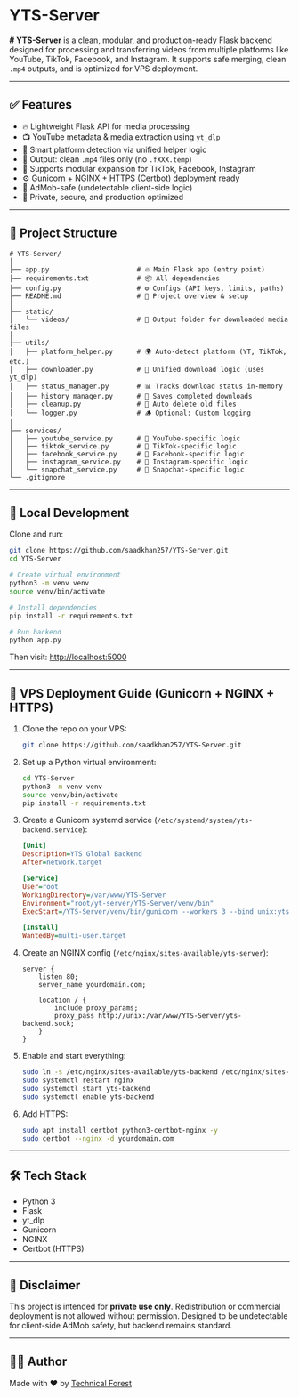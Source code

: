 # YTS-Server

**# YTS-Server** is a clean, modular, and production-ready Flask backend designed for processing and transferring videos from multiple platforms like YouTube, TikTok, Facebook, and Instagram. It supports safe merging, clean `.mp4` outputs, and is optimized for VPS deployment.

---

## ✅ Features

- 🔥 Lightweight Flask API for media processing
- 📺 YouTube metadata & media extraction using `yt_dlp`
- 🧠 Smart platform detection via unified helper logic
- 📁 Output: clean `.mp4` files only (no `.fXXX.temp`)
- 📡 Supports modular expansion for TikTok, Facebook, Instagram
- ⚙️ Gunicorn + NGINX + HTTPS (Certbot) deployment ready
- 🚫 AdMob-safe (undetectable client-side logic)
- 🔐 Private, secure, and production optimized

---

## 📁 Project Structure

```
# YTS-Server/
│
├── app.py                      # 🔥 Main Flask app (entry point)
├── requirements.txt            # 📦 All dependencies
├── config.py                   # ⚙️ Configs (API keys, limits, paths)
├── README.md                   # 📘 Project overview & setup
│
├── static/
│   └── videos/                 # 📂 Output folder for downloaded media files
│
├── utils/
│   ├── platform_helper.py      # 🌍 Auto-detect platform (YT, TikTok, etc.)
│   ├── downloader.py           # 🎯 Unified download logic (uses yt_dlp)
│   ├── status_manager.py       # 📊 Tracks download status in-memory
│   ├── history_manager.py      # 🧾 Saves completed downloads
│   ├── cleanup.py              # 🧹 Auto delete old files
│   └── logger.py               # 🪵 Optional: Custom logging
│
├── services/
│   ├── youtube_service.py      # 🎥 YouTube-specific logic
│   ├── tiktok_service.py       # 🕺 TikTok-specific logic
│   ├── facebook_service.py     # 📘 Facebook-specific logic
│   ├── instagram_service.py    # 📸 Instagram-specific logic
│   └── snapchat_service.py     # 📸 Snapchat-specific logic
└── .gitignore               

```

---

## 🧪 Local Development

Clone and run:

```bash
git clone https://github.com/saadkhan257/YTS-Server.git
cd YTS-Server

# Create virtual environment
python3 -m venv venv
source venv/bin/activate

# Install dependencies
pip install -r requirements.txt

# Run backend
python app.py
```

Then visit: [http://localhost:5000](http://localhost:5000)

---

## 🚀 VPS Deployment Guide (Gunicorn + NGINX + HTTPS)

1. Clone the repo on your VPS:
   ```bash
   git clone https://github.com/saadkhan257/YTS-Server.git
   ```

2. Set up a Python virtual environment:
   ```bash
   cd YTS-Server
   python3 -m venv venv
   source venv/bin/activate
   pip install -r requirements.txt
   ```

3. Create a Gunicorn systemd service (`/etc/systemd/system/yts-backend.service`):
   ```ini
   [Unit]
   Description=YTS Global Backend
   After=network.target

   [Service]
   User=root
   WorkingDirectory=/var/www/YTS-Server
   Environment="root/yt-server/YTS-Server/venv/bin"
   ExecStart=/YTS-Server/venv/bin/gunicorn --workers 3 --bind unix:yts-backend.sock -m 007 app:app

   [Install]
   WantedBy=multi-user.target
   ```

4. Create an NGINX config (`/etc/nginx/sites-available/yts-server`):
   ```nginx
   server {
       listen 80;
       server_name yourdomain.com;

       location / {
           include proxy_params;
           proxy_pass http://unix:/var/www/YTS-Server/yts-backend.sock;
       }
   }
   ```

5. Enable and start everything:
   ```bash
   sudo ln -s /etc/nginx/sites-available/yts-backend /etc/nginx/sites-enabled
   sudo systemctl restart nginx
   sudo systemctl start yts-backend
   sudo systemctl enable yts-backend
   ```

6. Add HTTPS:
   ```bash
   sudo apt install certbot python3-certbot-nginx -y
   sudo certbot --nginx -d yourdomain.com
   ```

---

## 🛠 Tech Stack

- Python 3
- Flask
- yt_dlp
- Gunicorn
- NGINX
- Certbot (HTTPS)

---

## 🙅 Disclaimer

This project is intended for **private use only**. Redistribution or commercial deployment is not allowed without permission. Designed to be undetectable for client-side AdMob safety, but backend remains standard.

---

## 👨‍💻 Author

Made with ❤️ by [Technical Forest](https://technicalforest.com/)

